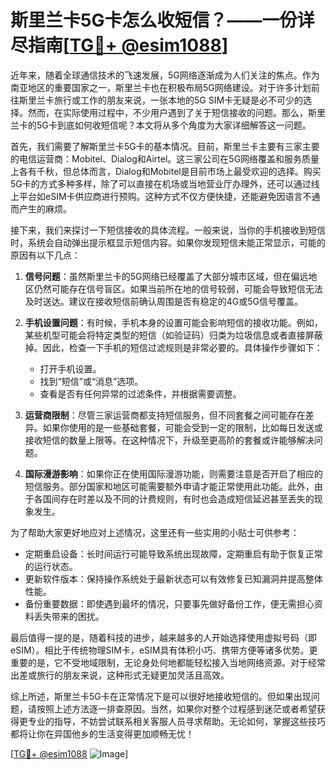 # 斯里兰卡5G卡怎么收短信？——一份详尽指南[[TG💪+ @esim1088](https://t.me/s/esim1088)]

近年来，随着全球通信技术的飞速发展，5G网络逐渐成为人们关注的焦点。作为南亚地区的重要国家之一，斯里兰卡也在积极布局5G网络建设。对于许多计划前往斯里兰卡旅行或工作的朋友来说，一张本地的5G SIM卡无疑是必不可少的选择。然而，在实际使用过程中，不少用户遇到了关于短信接收的问题。那么，斯里兰卡的5G卡到底如何收短信呢？本文将从多个角度为大家详细解答这一问题。

首先，我们需要了解斯里兰卡5G卡的基本情况。目前，斯里兰卡主要有三家主要的电信运营商：Mobitel、Dialog和Airtel。这三家公司在5G网络覆盖和服务质量上各有千秋，但总体而言，Dialog和Mobitel是目前市场上最受欢迎的选择。购买5G卡的方式多种多样，除了可以直接在机场或当地营业厅办理外，还可以通过线上平台如eSIM卡供应商进行预购。这种方式不仅方便快捷，还能避免因语言不通而产生的麻烦。

接下来，我们来探讨一下短信接收的具体流程。一般来说，当你的手机接收到短信时，系统会自动弹出提示框显示短信内容。如果你发现短信未能正常显示，可能的原因有以下几点：

1. **信号问题**：虽然斯里兰卡的5G网络已经覆盖了大部分城市区域，但在偏远地区仍然可能存在信号盲区。如果当前所在地的信号较弱，可能会导致短信无法及时送达。建议在接收短信前确认周围是否有稳定的4G或5G信号覆盖。

2. **手机设置问题**：有时候，手机本身的设置可能会影响短信的接收功能。例如，某些机型可能会将特定类型的短信（如验证码）归类为垃圾信息或者直接屏蔽掉。因此，检查一下手机的短信过滤规则是非常必要的。具体操作步骤如下：
   - 打开手机设置。
   - 找到“短信”或“消息”选项。
   - 查看是否有任何异常的过滤条件，并根据需要调整。

3. **运营商限制**：尽管三家运营商都支持短信服务，但不同套餐之间可能存在差异。如果你使用的是一些基础套餐，可能会受到一定的限制，比如每日发送或接收短信的数量上限等。在这种情况下，升级至更高阶的套餐或许能够解决问题。

4. **国际漫游影响**：如果你正在使用国际漫游功能，则需要注意是否开启了相应的短信服务。部分国家和地区可能需要额外申请才能正常使用此功能。此外，由于各国间存在时差以及不同的计费规则，有时也会造成短信延迟甚至丢失的现象发生。

为了帮助大家更好地应对上述情况，这里还有一些实用的小贴士可供参考：

- 定期重启设备：长时间运行可能导致系统出现故障，定期重启有助于恢复正常的运行状态。
- 更新软件版本：保持操作系统处于最新状态可以有效修复已知漏洞并提高整体性能。
- 备份重要数据：即使遇到最坏的情况，只要事先做好备份工作，便无需担心资料丢失带来的困扰。

最后值得一提的是，随着科技的进步，越来越多的人开始选择使用虚拟号码（即eSIM）。相比于传统物理SIM卡，eSIM具有体积小巧、携带方便等诸多优势。更重要的是，它不受地域限制，无论身处何地都能轻松接入当地网络资源。对于经常出差或旅行的朋友来说，这种形式无疑更加灵活且高效。

综上所述，斯里兰卡5G卡在正常情况下是可以很好地接收短信的。但如果出现问题，请按照上述方法逐一排查原因。当然，如果你对整个过程感到迷茫或者希望获得更专业的指导，不妨尝试联系相关客服人员寻求帮助。无论如何，掌握这些技巧都将让你在异国他乡的生活变得更加顺畅无忧！

[[TG💪+ @esim1088](https://t.me/s/esim1088) ![Image](https://i.postimg.cc/4NQfJmqS/Snipaste-2025-05-13-00-14-12.png)]